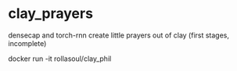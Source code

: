 # clay_prayers
densecap and torch-rnn create little prayers out of clay
(first stages, incomplete)

docker run -it rollasoul/clay_phil
